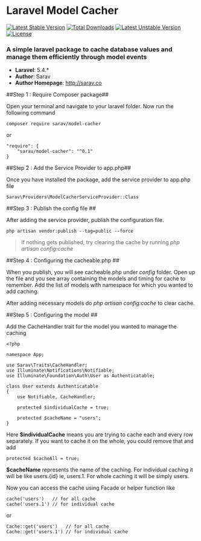 # Laravel Model Cacher
[![Latest Stable Version](https://poser.pugx.org/sarav/model-cacher/v/stable)](https://packagist.org/packages/sarav/model-cacher) [![Total Downloads](https://poser.pugx.org/sarav/model-cacher/downloads)](https://packagist.org/packages/sarav/model-cacher) [![Latest Unstable Version](https://poser.pugx.org/sarav/model-cacher/v/unstable)](https://packagist.org/packages/sarav/model-cacher) [![License](https://poser.pugx.org/sarav/model-cacher/license)](https://packagist.org/packages/sarav/model-cacher)
### A simple laravel package to cache database values and manage them efficiently through model events

- **Laravel**: 5.4.*
- **Author**: Sarav
- **Author Homepage**: http://sarav.co

##Step 1 : Require Composer package##

Open your terminal and navigate to your laravel folder. Now run the following command

	composer require sarav/model-cacher

or 

    "require": {
        "sarav/model-cacher": "^0.1"
    }

##Step 2 : Add the Service Provider to app.php##

Once you have installed the package, add the service provider to app.php file

    Sarav\Providers\ModelCacherServiceProvider::Class

##Step 3 : Publish the config file ##

After adding the service provider, publish the configuration file.

    php artisan vendor:publish --tag=public --force

> If nothing gets published, try clearing the cache by running *php artisan config:cache*

##Step 4 : Configuring the cacheable.php ##

When you publish, you will see cacheable.php under *config* folder. Open up the file and you see
array containing the models and timing for cache to remember. Add the list of models with namespace
for which you wanted to add caching.

After adding necessary models do *php artisan config:cache* to clear cache.

##Step 5 : Configuring the model ##

Add the CacheHandler trait for the model you wanted to manage the caching

    <?php

	namespace App;

	use Sarav\Traits\CacheHandler;
	use Illuminate\Notifications\Notifiable;
	use Illuminate\Foundation\Auth\User as Authenticatable;

	class User extends Authenticatable
	{
	    use Notifiable, CacheHandler;

	    protected $individualCache = true;

	    protected $cacheName = "users";
	}

Here **$individualCache** means you are trying to cache each and every row separately. If you want to cache it on the whole, you could remove that and add 

    protected $cacheAll = true;

**$cacheName** represents the name of the caching. For individual caching it will be like users.{id} ie, users.1. For whole caching it will be simply users.

Now you can access the cache using Facade or helper function like

    cache('users')   // for all cache
    cache('users.1') // for individual cache

or

    Cache::get('users')   // for all cache
    Cache::get('users.1') // for individual cache
